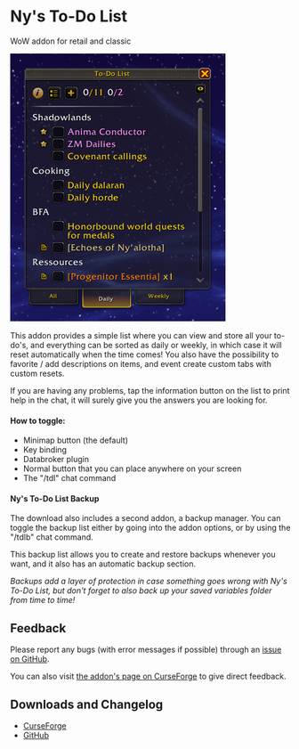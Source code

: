 # Ny's To-Do List
WoW addon for retail and classic

![Preview](https://github.com/Ny0n/Nys_ToDoList/blob/main/.other/previews/previewBase.png?raw=true)

This addon provides a simple list where you can view and store all your to-do's,
and everything can be sorted as daily or weekly, in which case it will reset automatically when the time comes!
You also have the possibility to favorite / add descriptions on items, and event create custom tabs with custom resets.

If you are having any problems, tap the information button on the list to print help in the chat, it will surely give you the answers you are looking for.

#### **How to toggle:**

- Minimap button (the default)
- Key binding
- Databroker plugin
- Normal button that you can place anywhere on your screen
- The "/tdl" chat command

#### **Ny's To-Do List Backup**

The download also includes a second addon, a backup manager.
You can toggle the backup list either by going into the addon options, or by using the "/tdlb" chat command.

This backup list allows you to create and restore backups whenever you want, and it also has an automatic backup section.

*Backups add a layer of protection in case something goes wrong with Ny's To-Do List, but don't forget to also back up your saved variables folder from time to time!*

## Feedback

Please report any bugs (with error messages if possible) through an [issue on GitHub](https://github.com/Ny0n/Nys_ToDoList/issues/new).

You can also visit [the addon's page on CurseForge](https://www.curseforge.com/wow/addons/nys-todolist) to give direct feedback.

## Downloads and Changelog

- [CurseForge](https://www.curseforge.com/wow/addons/nys-todolist/files)
- [GitHub](https://github.com/Ny0n/Nys_ToDoList/releases)
